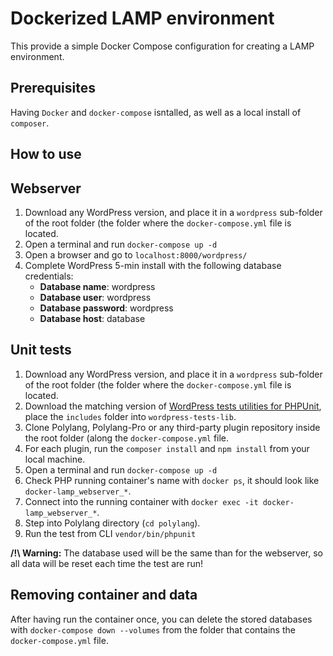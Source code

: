 # Dockerized LAMP environment

This provide a simple Docker Compose configuration for creating a LAMP environment.

## Prerequisites

Having `Docker` and `docker-compose` isntalled, as well as a local install of `composer`.

## How to use

## Webserver

1. Download any WordPress version, and place it in a `wordpress` sub-folder of the root folder (the folder where the `docker-compose.yml` file is located.
2. Open a terminal and run `docker-compose up -d`
3. Open a browser and go to `localhost:8000/wordpress/`
4. Complete WordPress 5-min install with the following database credentials:
    - **Database name**: wordpress
    - **Database user**: wordpress
    - **Database password**: wordpress
    - **Database host**: database

## Unit tests

1. Download any WordPress version, and place it in a `wordpress` sub-folder of the root folder (the folder where the `docker-compose.yml` file is located.
2. Download the matching version of [WordPress tests utilities for PHPUnit](https://github.com/WordPress/wordpress-develop/tree/master/tests/phpunit/includes), place the `includes` folder into `wordpress-tests-lib`.
3. Clone Polylang, Polylang-Pro or any third-party plugin repository inside the root folder (along the `docker-compose.yml` file.
4. For each plugin, run the `composer install` and `npm install` from your local machine.
5. Open a terminal and run `docker-compose up -d`
6. Check PHP running container's name with `docker ps`, it should look like `docker-lamp_webserver_*`.
7. Connect into the running container with `docker exec -it docker-lamp_webserver_*`.
8. Step into Polylang directory (`cd polylang`).
9. Run the test from CLI `vendor/bin/phpunit`

**/!\ Warning:** The database used will be the same than for the webserver, so all data will be reset each time the test are run!

## Removing container and data

After having run the container once, you can delete the stored databases with `docker-compose down --volumes` from the folder that contains the `docker-compose.yml` file.

